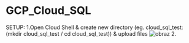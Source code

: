 # GCP_Cloud_SQL
SETUP:
1.Open Cloud Shell & create new directory (eg. cloud_sql_test: (mkdir cloud_sql_test / cd cloud_sql_test)) & upload files
![obraz](https://github.com/KatarzynaBanach/GCP_Cloud_SQL/assets/102869680/241a48d9-bbdc-4c2f-a479-74d86e3aaf26)
2.
